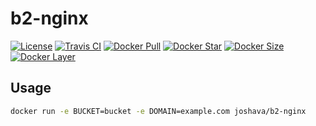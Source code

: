 # b2-nginx

[![License][license_md]][license]
[![Travis CI][travis_ci]][travis]
[![Docker Pull][docker_pull]][docker]
[![Docker Star][docker_star]][docker]
[![Docker Size][docker_size]][docker]
[![Docker Layer][docker_layer]][docker]

## Usage

```bash
docker run -e BUCKET=bucket -e DOMAIN=example.com joshava/b2-nginx
```

[docker]: https://hub.docker.com/r/joshava/b2-nginx
[docker_pull]: https://img.shields.io/docker/pulls/joshava/b2-nginx.svg
[docker_star]: https://img.shields.io/docker/stars/joshava/b2-nginx.svg
[docker_size]: https://img.shields.io/microbadger/image-size/joshava/b2-nginx.svg
[docker_layer]: https://img.shields.io/microbadger/layers/joshava/b2-nginx.svg
[license]: https://github.com/joshava/b2-nginx/blob/master/LICENSE
[license_md]: https://img.shields.io/github/license/joshava/b2-nginx.svg
[travis]: https://travis-ci.org/joshava/b2-nginx
[travis_ci]: https://img.shields.io/travis/joshava/b2-nginx.svg
